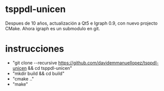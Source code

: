 # tsppdl-unicen

Despues de 10 años, actualización a Qt5 e Igraph 0.9, con nuevo projecto CMake. Ahora igraph es un submodulo en git.

# instrucciones

* "git clone --recursive https://github.com/davidemmanuellopez/tsppdl-unicen && cd tsppdl-unicen"
* "mkdir build && cd build"
* "cmake .."
* "make"

